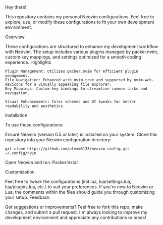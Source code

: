 Hey there! 

This repository contains my personal Neovim configurations. Feel free to explore, use, or modify these configurations to fit your own development environment.

Overview

These configurations are structured to enhance my development workflow with Neovim. The setup includes various plugins managed by packer.nvim, custom key mappings, and settings optimized for a smooth coding experience.
Highlights


    Plugin Management: Utilizes packer.nvim for efficient plugin management.
    File Navigation: Enhanced with nvim-tree and supported by nvim-web-devicons for a visually appealing file explorer.
    Key Mappings: Custom key bindings to streamline common tasks and navigation.

    Visual Enhancements: Color schemes and UI tweaks for better readability and aesthetics.

Installation

To use these configurations:

Ensure Neovim (version 0.5 or later) is installed on your system.
Clone this repository into your Neovim configuration directory:


    git clone https://github.com/alexm3133/neovim-config.git ~/.config/nvim

Open Neovim and run 
    :PackerInstall 


Customization

Feel free to tweak the configurations (init.lua, lua/settings.lua, lua/plugins.lua, etc.) to suit your preferences. If you're new to Neovim or Lua, the comments within the files should guide you through customizing your setup.
Feedback

Got suggestions or improvements? Feel free to fork this repo, make changes, and submit a pull request. I'm always looking to improve my development environment and appreciate any contributions or ideas!
